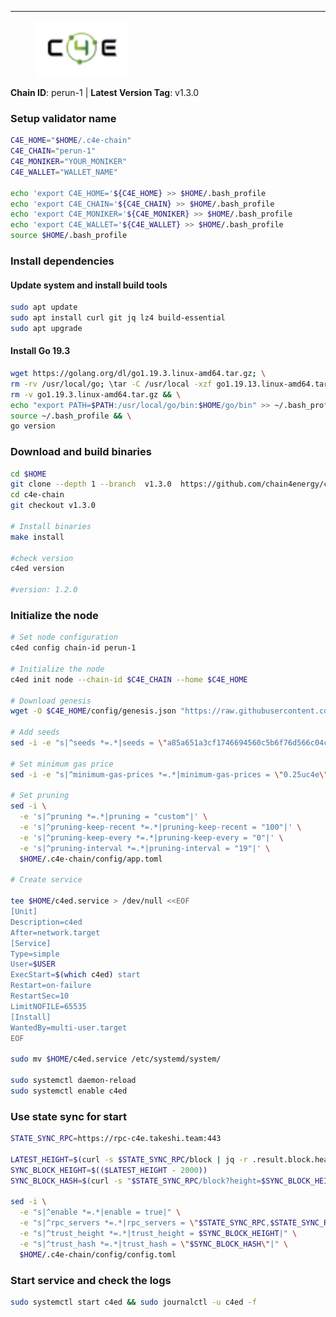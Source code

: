 ---
<figure><img src="https://github.com/takeshi-val/Logo/raw/main/chain4energy.png" width="150" alt=""><figcaption></figcaption></figure>

**Chain ID**: perun-1 | **Latest Version Tag**: v1.3.0 

### Setup validator name

```bash
C4E_HOME="$HOME/.c4e-chain"
C4E_CHAIN="perun-1"
C4E_MONIKER="YOUR_MONIKER"
C4E_WALLET="WALLET_NAME"

echo 'export C4E_HOME='${C4E_HOME} >> $HOME/.bash_profile
echo 'export C4E_CHAIN='${C4E_CHAIN} >> $HOME/.bash_profile
echo 'export C4E_MONIKER='${C4E_MONIKER} >> $HOME/.bash_profile
echo 'export C4E_WALLET='${C4E_WALLET} >> $HOME/.bash_profile
source $HOME/.bash_profile
```

### Install dependencies

#### Update system and install build tools

```bash
sudo apt update
sudo apt install curl git jq lz4 build-essential
sudo apt upgrade
```

#### Install Go 19.3

```bash
wget https://golang.org/dl/go1.19.3.linux-amd64.tar.gz; \
rm -rv /usr/local/go; \tar -C /usr/local -xzf go1.19.13.linux-amd64.tar.gz && \
rm -v go1.19.3.linux-amd64.tar.gz && \
echo "export PATH=$PATH:/usr/local/go/bin:$HOME/go/bin" >> ~/.bash_profile && \
source ~/.bash_profile && \
go version
```

### Download and build binaries

```bash
cd $HOME
git clone --depth 1 --branch  v1.3.0  https://github.com/chain4energy/c4e-chain.git
cd c4e-chain
git checkout v1.3.0

# Install binaries
make install

#check version
c4ed version 

#version: 1.2.0


```
### Initialize the node

```bash
# Set node configuration
c4ed config chain-id perun-1

# Initialize the node
c4ed init node --chain-id $C4E_CHAIN --home $C4E_HOME

# Download genesis
wget -O $C4E_HOME/config/genesis.json "https://raw.githubusercontent.com/chain4energy/c4e-chains/main/perun-1/genesis.json"

# Add seeds
sed -i -e "s|^seeds *=.*|seeds = \"a85a651a3cf1746694560c5b6f76d566c04ca581@c4e-seed.takeshi.team:10256\"|" $HOME/.c4e-chain/config/config.toml

# Set minimum gas price
sed -i -e "s|^minimum-gas-prices *=.*|minimum-gas-prices = \"0.25uc4e\"|" $HOME/.c4e-chain/config/app.toml

# Set pruning
sed -i \
  -e 's|^pruning *=.*|pruning = "custom"|' \
  -e 's|^pruning-keep-recent *=.*|pruning-keep-recent = "100"|' \
  -e 's|^pruning-keep-every *=.*|pruning-keep-every = "0"|' \
  -e 's|^pruning-interval *=.*|pruning-interval = "19"|' \
  $HOME/.c4e-chain/config/app.toml

# Create service

tee $HOME/c4ed.service > /dev/null <<EOF
[Unit]
Description=c4ed
After=network.target
[Service]
Type=simple
User=$USER
ExecStart=$(which c4ed) start 
Restart=on-failure
RestartSec=10
LimitNOFILE=65535
[Install]
WantedBy=multi-user.target
EOF

sudo mv $HOME/c4ed.service /etc/systemd/system/

sudo systemctl daemon-reload
sudo systemctl enable c4ed
```


### Use state sync for start 

```bash
STATE_SYNC_RPC=https://rpc-c4e.takeshi.team:443

LATEST_HEIGHT=$(curl -s $STATE_SYNC_RPC/block | jq -r .result.block.header.height)
SYNC_BLOCK_HEIGHT=$(($LATEST_HEIGHT - 2000))
SYNC_BLOCK_HASH=$(curl -s "$STATE_SYNC_RPC/block?height=$SYNC_BLOCK_HEIGHT" | jq -r .result.block_id.hash)

sed -i \
  -e "s|^enable *=.*|enable = true|" \
  -e "s|^rpc_servers *=.*|rpc_servers = \"$STATE_SYNC_RPC,$STATE_SYNC_RPC\"|" \
  -e "s|^trust_height *=.*|trust_height = $SYNC_BLOCK_HEIGHT|" \
  -e "s|^trust_hash *=.*|trust_hash = \"$SYNC_BLOCK_HASH\"|" \
  $HOME/.c4e-chain/config/config.toml
```

### Start service and check the logs

```bash
sudo systemctl start c4ed && sudo journalctl -u c4ed -f 
```
